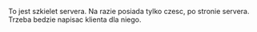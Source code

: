 To jest szkielet servera.
Na razie posiada tylko czesc, po stronie servera.
Trzeba bedzie napisac klienta dla niego.
